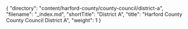 {
  "directory": "content/harford-county/county-council/district-a",
  "filename": "_index.md",
  "shortTitle": "District A",
  "title": "Harford County County Council District A",
  "weight": 1
}
